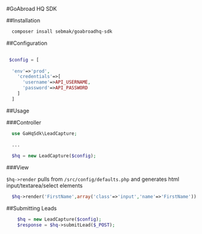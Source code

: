 #GoAbroad HQ SDK

##Installation

```bash
  composer insall sebmak/goabroadhq-sdk
```
##Configuration

```php
  
 $config = [
 
  'env'=>'prod',
    'credentials'=>[
      'username'=>API_USERNAME,
      'password'=>API_PASSWORD
    ]
  ]
```

##Usage

###Controller
```php
  use GaHqSdk\LeadCapture;
  
  ...
  
  $hq = new LeadCapture($config);
```
###View

`$hq->render` pulls from `/src/config/defaults.php` and generates html input/textarea/select elements

```php
  $hq->render('FirstName',array('class'=>'input','name'=>'FirstName'))
```


##Submitting Leads

```php
    $hq = new LeadCapture($config);
    $response = $hq->submitLead($_POST);
```
